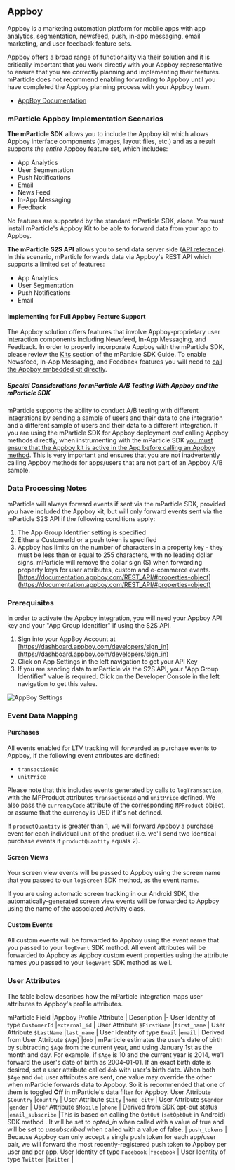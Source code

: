 
## Appboy

Appboy is a marketing automation platform for mobile apps with app analytics, segmentation, newsfeed, push, in-app messaging, email marketing, and user feedback feature sets. 

Appboy offers a broad range of functionality via their solution and it is critically important that you work directly with your Appboy representative to ensure that you are correctly planning and implementing their features.  mParticle does not recommend enabling forwarding to Appboy until you have completed the Appboy planning process with your Appboy team.

* [AppBoy Documentation](https://documentation.appboy.com/)

### mParticle Appboy Implementation Scenarios

**The mParticle SDK** allows you to include the Appboy kit which allows Appboy interface components (images, layout files, etc.) and as a result supports *the entire* Appboy feature set, which includes:

* App Analytics
* User Segmentation
* Push Notifications
* Email
* News Feed
* In-App Messaging
* Feedback

<aside>No features are supported by the standard mParticle SDK, alone. You must install mParticle's Appboy Kit to be able to forward data from your app to Appboy.</aside>

**The mParticle S2S API** allows you to send data server side ([API reference](/#http)). In this scenario, mParticle forwards data via Appboy's REST API which supports a limited set of features:

* App Analytics
* User Segmentation
* Push Notifications
* Email

#### Implementing for Full Appboy Feature Support

The Appboy solution offers features that involve Appboy-proprietary user interaction components including Newsfeed, In-App Messaging, and Feedback.  In order to properly incorporate Appboy with the mParticle SDK, please review the [Kits](#kits) section of the mParticle SDK Guide.  To enable Newsfeed, In-App Messaging, and Feedback features you will need to [call the Appboy embedded kit directly](#making-direct-calls-to-kits).

##### Special Considerations for mParticle A/B Testing With Appboy and the mParticle SDK

mParticle supports the ability to conduct A/B testing with different integrations by sending a sample of users and their data to one integration and a different sample of users and their data to a different integration.  If you are using the mParticle SDK for Appboy deployment *and* calling Appboy methods directly, when instrumenting with the mParticle SDK [you must ensure that the Appboy kit is active in the App before calling an Appboy method](#kit-availability-and-unavailability-notifications).  This is very important and ensures that you are not inadvertently calling Appboy methods for apps/users that are not part of an Appboy A/B sample.

### Data Processing Notes

mParticle will always forward events if sent via the mParticle SDK, provided you have included the Appboy kit, but will only forward events sent via the mParticle S2S API if the following conditions apply:

1. The App Group Identifier setting is specified
2. Either a CustomerId or a push token is specified
3. Appboy has limits on the number of characters in a property key - they must be less than or equal to 255 characters, with no leading dollar signs.  mParticle will remove the dollar sign ($) when forwarding property keys for user attributes, custom and e-commerce events.  [https://documentation.appboy.com/REST_API/#properties-object](https://documentation.appboy.com/REST_API/#properties-object)

### Prerequisites 

In order to activate the Appboy integration, you will need your Appboy API key and your "App Group Identifier" if using the S2S API.

1.  Sign into your AppBoy Account at [https://dashboard.appboy.com/developers/sign_in](https://dashboard.appboy.com/developers/sign_in)
2.  Click on App Settings in the left navigation to get your API Key
3.  If you are sending data to mParticle via the S2S API, your "App Group Identifier" value is required.  Click on the Developer Console in the left navigation to get this value.

![AppBoy Settings](AppGroupIdentifier.PNG)

### Event Data Mapping

#### Purchases

All events enabled for LTV tracking will forwarded as purchase events to Appboy, if the following event attributes are defined:

* `transactionId`
* `unitPrice`

Please note that this includes events generated by calls to `logTransaction`, with the MPProduct attributes `transactionId` and `unitPrice` defined.  We also pass the `currencyCode` attribute of the corresponding `MPProduct` object, or assume that the currency is USD if it's not defined.  

If `productQuantity` is greater than 1, we will forward Appboy a purchase event for each individual unit of the product (i.e. we'll send two identical purchase events if `productQuantity` equals 2).

#### Screen Views

Your screen view events will be passed to Appboy using the screen name that you passed to our `logScreen` SDK method, as the event name.  

If you are using automatic screen tracking in our Android SDK, the automatically-generated screen view events will be forwarded to Appboy using the name of the associated Activity class.

#### Custom Events

All custom events will be forwarded to Appboy using the event name that you passed to your `logEvent` SDK method.  All event attributes will be forwarded to Appboy as Appboy custom event properties using the attribute names you passed to your `logEvent` SDK method as well.

### User Attributes

The table below describes how the mParticle integration maps user attributes to Appboy's profile attributes.

mParticle Field |Appboy Profile Attribute | Description
|-
User Identity of type `CustomerId` |`external_id` |
User Attribute `$FirstName` |`first_name` |
User Attribute `$LastName` |`last_name` |
User Identity of type `Email` |`email` | 
Derived from User Attribute `$Age`) |`dob` | mParticle estimates the user's date of birth by subtracting `$Age` from the current year, and using January 1st as the month and day.  For example, if `$Age` is 10 and the current year is 2014, we'll forward the user's date of birth as 2004-01-01. If an exact birth date is desired, set a user attribute called `dob` with user's birth date. When both `$Age` and `dob` user attributes are sent, one value may override the other when mParticle forwards data to Appboy. So it is recommended that one of them is toggled **Off** in mParticle's data filter for Appboy.
User Attribute `$Country` |`country` |
User Attribute `$City` |`home_city` |
User Attribute `$Gender` |`gender` |
User Attribute `$Mobile` |`phone` | 
Derived from SDK opt-out status |`email_subscribe` |This is based on calling the `OptOut` (`setOptOut` in Android) SDK method .  It will be set to *opted_in* when called with a value of true and will be set to *unsubscribed* when called with a value of false.
 | `push_tokens` | Because Appboy can only accept a single push token for each app/user pair, we will forward the most recently-registered push token to Appboy per user and per app.
User Identity of type `Facebook` |`facebook` |
User Identity of type `Twitter` |`twitter` |
